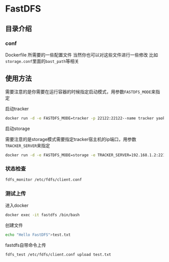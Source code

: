 # FastDFS


## 目录介绍
### conf
Dockerfile 所需要的一些配置文件
当然你也可以对这些文件进行一些修改  比如`storage.conf`里面的`bast_path`等相关

## 使用方法
需要注意的是你需要在运行容器的时候指定启动模式，用参数`FASTDFS_MODE`来指定

启动tracker

```bash
docker run -d -e FASTDFS_MODE=tracker -p 22122:22122--name tracker yaokun/fastdfs:V6.09
```

启动storage

需要注意的是storage模式需要指定tracker宿主机的ip端口，用参数`TRACKER_SERVER`来指定

```bash
docker run -d -e FASTDFS_MODE=storage -e TRACKER_SERVER=192.168.1.2:22122 -p 80:80 -p 23000:23000 --name tracker yaokun/fastdfs:V6.09
```


### 状态检查
```bash
fdfs_monitor /etc/fdfs/client.conf
```

### 测试上传
进入docker
```bash
docker exec -it fastdfs /bin/bash
```

创建文件
```bash
echo "Hello FastDFS">test.txt
```

fastdfs自带命令上传
```bash
fdfs_test /etc/fdfs/client.conf upload test.txt
```
